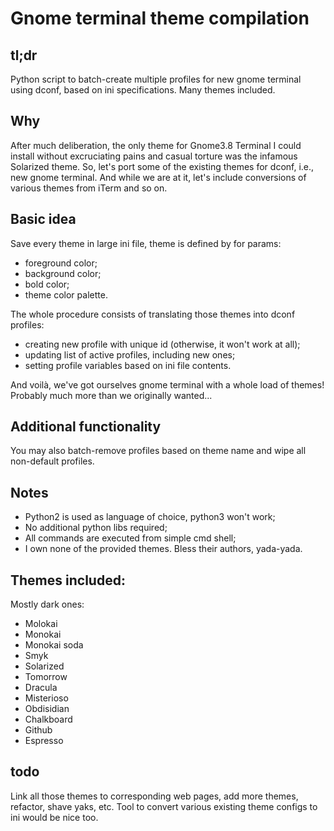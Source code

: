 # Gnome terminal theme compilation

tl;dr
-----

Python script to batch-create multiple profiles for new gnome terminal using
dconf, based on ini specifications. Many themes included.

Why
---

After much deliberation, the only theme for Gnome3.8 Terminal I could install
without excruciating pains and casual torture was the infamous Solarized theme.
So, let's port some of the existing themes for dconf, i.e., new gnome terminal.
And while we are at it, let's include conversions of various themes from iTerm
and so on.

Basic idea
----------

Save every theme in large ini file, theme is defined by for params:

- foreground color;
- background color;
- bold color;
- theme color palette.

The whole procedure consists of translating those themes into dconf profiles:

- creating new profile with unique id (otherwise, it won't work at all);
- updating list of active profiles, including new ones;
- setting profile variables based on ini file contents.

And voilà, we've got ourselves gnome terminal with a whole load of themes!
Probably much more than we originally wanted...

Additional functionality
------------------------

You may also batch-remove profiles based on theme name and wipe all
non-default profiles.

Notes
-----

* Python2 is used as language of choice, python3 won't work;
* No additional python libs required;
* All commands are executed from simple cmd shell;
* I own none of the provided themes. Bless their authors, yada-yada.

Themes included:
---------------

Mostly dark ones:

* Molokai
* Monokai
* Monokai soda
* Smyk
* Solarized
* Tomorrow
* Dracula
* Misterioso
* Obdisidian
* Chalkboard
* Github
* Espresso

todo
----

Link all those themes to corresponding web pages, add more themes, refactor,
shave yaks, etc. Tool to convert various existing theme configs to ini would be
nice too.
